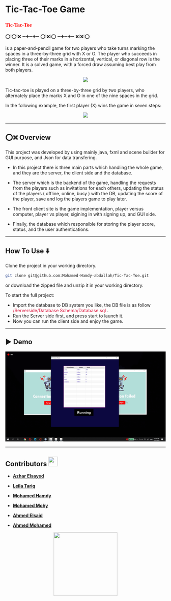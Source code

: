 # **Tic-Tac-Toe Game**

**<h3 style="color:Red; font-family:tahoma;">Tic-Tac-Toe</h3>**

⁣⭕❕⭕❕❌
➖➕➖➕➖
⭕❕⁣❌❕⭕
➖➕➖➕➖
❌❕❌❕⭕

is a paper-and-pencil game for two players who take turns marking the spaces in a three-by-three grid with X or O. The player who succeeds in placing three of their marks in a horizontal, vertical, or diagonal row is the winner. It is a solved game, with a forced draw assuming best play from both players.

<p align="center">
<img src="https://upload.wikimedia.org/wikipedia/commons/3/32/Tic_tac_toe.svg"/>
</p>

Tic-tac-toe is played on a three-by-three grid by two players, who alternately place the marks X and O in one of the nine spaces in the grid.

In the following example, the first player (X) wins the game in seven steps:

<p align="center">
<img src="https://upload.wikimedia.org/wikipedia/commons/1/1b/Tic-tac-toe-game-1.svg"/>
</p>

---

## ⭕❌ Overview

This project was developed by using mainly java, fxml and scene builder for GUI purpose, and Json for data transfering.

- In this project there is three main parts which handling the whole game, and they are the server, the client side and the database.

- The server which is the backend of the game, handling the requests from the players such as invitations for each others, updating the status of the players ( offline, online, busy ) with the DB, updating the score of the player, save and log the players game to play later.

- The front client site is the game implementation, player versus computer, player vs player, sigining in with signing up, and GUI side.

- Finally, the database which responsible for storing the player score, status, and the user authentications.

---

## How To Use ⬇️

Clone the project in your working directory.

```bash
git clone git@github.com:Mohamed-Hamdy-abdallah/Tic-Tac-Toe.git
```

or download the zipped file and unzip it in your working directory.

To start the full project:

- Import the database to DB system you like, the DB file is as follow <span style="color: crimson;">/Serverside/Database Schema/Database.sql</span> .
- Run the Server side first, and press start to launch it.
- Now you can run the client side and enjoy the game.

---

## ▶️ Demo

![demo](/Demo/tic-tac-toe-demo.gif)

---

## Contributors <img src="https://emojipedia-us.s3.amazonaws.com/source/skype/295/hot-beverage_2615.png" height = "30px" width = "30px"/>

- **[Azhar Elsayed](https://github.com/AzharElamyr)**

- **[Leila Tariq](https://github.com/leila672)**

- **[Mohamed Hamdy](https://github.com/Mohamed-Hamdy-abdallah)**

- **[Mohamed Mohy](https://github.com/Mohy-dev)**

- **[Ahmed Elsaid](https://github.com/AhmedOkila)**

- **[Ahmed Mohamed](https://github.com/ahmedshokry426)**

<p align="center">
<img src="https://media.giphy.com/media/mvyyH8p7uez7z6pwyX/giphy.gif" height = "200px" width = "200px"/></p>
